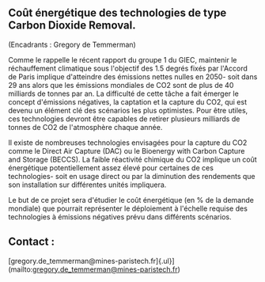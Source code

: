 ## Coût énergétique des technologies de type Carbon Dioxide Removal.

(Encadrants : Gregory de Temmerman)

Comme le rappelle le récent rapport du groupe 1 du GIEC, maintenir le
réchauffement climatique sous l'objectif des 1.5 degrés fixés par
l'Accord de Paris implique d'atteindre des émissions nettes nulles en
2050- soit dans 29 ans alors que les émissions mondiales de CO2 sont de
plus de 40 milliards de tonnes par an. La difficulté de cette tâche a
fait émerger le concept d'émissions négatives, la captation et la
capture du CO2, qui est devenu un élément clé des scénarios les plus
optimistes. Pour être utiles, ces technologies devront être capables de
retirer plusieurs milliards de tonnes de CO2 de l'atmosphère chaque
année.

Il existe de nombreuses technologies envisagées pour la capture du CO2
comme le Direct Air Capture (DAC) ou le Bioenergy with Carbon Capture
and Storage (BECCS). La faible réactivité chimique du CO2 implique un
coût énergétique potentiellement assez élevé pour certaines de ces
technologies- soit en usage direct ou par la diminution des rendements
que son installation sur différentes unités impliquera.

Le but de ce projet sera d'étudier le coût énergétique (en % de la
demande mondiale) que pourrait représenter le déploiement à l'échelle
requise des technologies à émissions négatives prévu dans différents
scénarios.

## Contact :
[gregory.de_temmerman\@mines-paristech.fr]{.ul}](mailto:gregory.de_temmerman@mines-paristech.fr)
